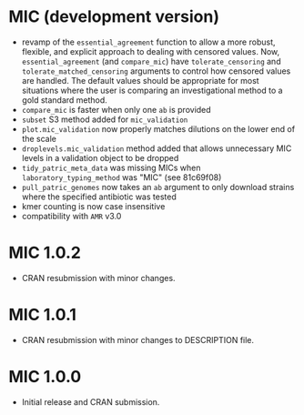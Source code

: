 # MIC (development version)

*  revamp of the `essential_agreement` function to allow a more robust, flexible,
and explicit approach to dealing with censored values. Now, `essential_agreement`
(and `compare_mic`) have `tolerate_censoring` and `tolerate_matched_censoring`
arguments to control how censored values are handled. The default values should
be appropriate for most situations where the user is comparing an investigational
method to a gold standard method.
* `compare_mic` is faster when only one `ab` is provided
* `subset` S3 method added for `mic_validation`
* `plot.mic_validation` now properly matches dilutions on the lower end of the
scale
* `droplevels.mic_validation` method added that allows unnecessary MIC levels
in a validation object to be dropped
* `tidy_patric_meta_data` was missing MICs when `laboratory_typing_method` was
"MIC" (see 81c69f08)
* `pull_patric_genomes` now takes an `ab` argument to only download strains
where the specified antibiotic was tested
* kmer counting is now case insensitive
* compatibility with `AMR` v3.0

# MIC 1.0.2

* CRAN resubmission with minor changes.

# MIC 1.0.1

* CRAN resubmission with minor changes to DESCRIPTION file.

# MIC 1.0.0

* Initial release and CRAN submission.


